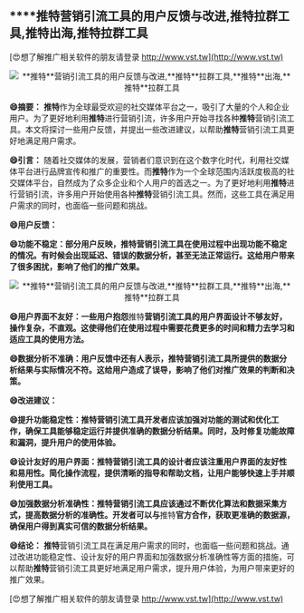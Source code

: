 ## ****推特**营销引流工具的用户反馈与改进,**推特**拉群工具,**推特**出海,**推特**拉群工具**

[😍想了解推广相关软件的朋友请登录 http://www.vst.tw](http://www.vst.tw)

 <center><img src="https://vst.tw/MP4/tuiguang/png/2.png" alt="**推特**营销引流工具的用户反馈与改进,**推特**拉群工具,**推特**出海,**推特**拉群工具"></center>

**😄摘要：**
**推特**作为全球最受欢迎的社交媒体平台之一，吸引了大量的个人和企业用户。为了更好地利用**推特**进行营销引流，许多用户开始寻找各种**推特**营销引流工具。本文将探讨一些用户反馈，并提出一些改进建议，以帮助**推特**营销引流工具更好地满足用户需求。

**😄引言：**
随着社交媒体的发展，营销者们意识到在这个数字化时代，利用社交媒体平台进行品牌宣传和推广的重要性。而**推特**作为一个全球范围内活跃度极高的社交媒体平台，自然成为了众多企业和个人用户的首选之一。为了更好地利用**推特**进行营销引流，许多用户开始使用各种**推特**营销引流工具。然而，这些工具在满足用户需求的同时，也面临一些问题和挑战。

**😄用户反馈：**

**😄功能不稳定：部分用户反映，**推特**营销引流工具在使用过程中出现功能不稳定的情况。有时候会出现延迟、错误的数据分析，甚至无法正常运行。这给用户带来了很多困扰，影响了他们的推广效果。**

 <center><img src="https://vst.tw/MP4/tuiguang/png/7.png" alt="**推特**营销引流工具的用户反馈与改进,**推特**拉群工具,**推特**出海,**推特**拉群工具"></center>

**😄用户界面不友好：一些用户抱怨**推特**营销引流工具的用户界面设计不够友好，操作复杂，不直观。这使得他们在使用过程中需要花费更多的时间和精力去学习和适应工具的使用方法。**

**😄数据分析不准确：用户反馈中还有人表示，**推特**营销引流工具所提供的数据分析结果与实际情况不符。这给用户造成了误导，影响了他们对推广效果的判断和决策。**

**😄改进建议：**

**😄提升功能稳定性：**推特**营销引流工具开发者应该加强对功能的测试和优化工作，确保工具能够稳定运行并提供准确的数据分析结果。同时，及时修复功能故障和漏洞，提升用户的使用体验。**

**😄设计友好的用户界面：**推特**营销引流工具的设计者应该注重用户界面的友好性和易用性。简化操作流程，提供清晰的指导和帮助文档，让用户能够快速上手并顺利使用工具。**

**😄加强数据分析准确性：**推特**营销引流工具应该通过不断优化算法和数据采集方式，提高数据分析的准确性。开发者可以与**推特**官方合作，获取更准确的数据源，确保用户得到真实可信的数据分析结果。**

**😄结论：**
**推特**营销引流工具在满足用户需求的同时，也面临一些问题和挑战。通过改进功能稳定性、设计友好的用户界面和加强数据分析准确性等方面的措施，可以帮助**推特**营销引流工具更好地满足用户需求，提升用户体验，为用户带来更好的推广效果。

[😍想了解推广相关软件的朋友请登录 http://www.vst.tw](http://www.vst.tw)



